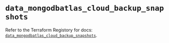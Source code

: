# `data_mongodbatlas_cloud_backup_snapshots`

Refer to the Terraform Registory for docs: [`data_mongodbatlas_cloud_backup_snapshots`](https://www.terraform.io/docs/providers/mongodbatlas/d/cloud_backup_snapshots).
